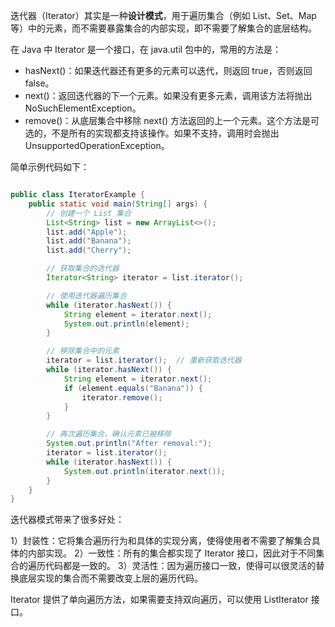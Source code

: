 迭代器（Iterator）其实是一种**设计模式**，用于遍历集合（例如 List、Set、Map 等）中的元素，而不需要暴露集合的内部实现，即不需要了解集合的底层结构。

在 Java 中 Iterator 是一个接口，在 java.util 包中的，常用的方法是：

- hasNext()：如果迭代器还有更多的元素可以迭代，则返回 true，否则返回 false。
- next()：返回迭代器的下一个元素。如果没有更多元素，调用该方法将抛出 NoSuchElementException。
- remove()：从底层集合中移除 next() 方法返回的上一个元素。这个方法是可选的，不是所有的实现都支持该操作。如果不支持，调用时会抛出 UnsupportedOperationException。

简单示例代码如下：
```java

public class IteratorExample {
    public static void main(String[] args) {
        // 创建一个 List 集合
        List<String> list = new ArrayList<>();
        list.add("Apple");
        list.add("Banana");
        list.add("Cherry");

        // 获取集合的迭代器
        Iterator<String> iterator = list.iterator();

        // 使用迭代器遍历集合
        while (iterator.hasNext()) {
            String element = iterator.next();
            System.out.println(element);
        }

        // 移除集合中的元素
        iterator = list.iterator();  // 重新获取迭代器
        while (iterator.hasNext()) {
            String element = iterator.next();
            if (element.equals("Banana")) {
                iterator.remove();
            }
        }

        // 再次遍历集合，确认元素已被移除
        System.out.println("After removal:");
        iterator = list.iterator();
        while (iterator.hasNext()) {
            System.out.println(iterator.next());
        }
    }
}
```

迭代器模式带来了很多好处：

1）封装性：它将集合遍历行为和具体的实现分离，使得使用者不需要了解集合具体的内部实现。
2）一致性：所有的集合都实现了 Iterator 接口，因此对于不同集合的遍历代码都是一致的。
3）灵活性：因为遍历接口一致，使得可以很灵活的替换底层实现的集合而不需要改变上层的遍历代码。

Iterator 提供了单向遍历方法，如果需要支持双向遍历，可以使用 ListIterator 接口。